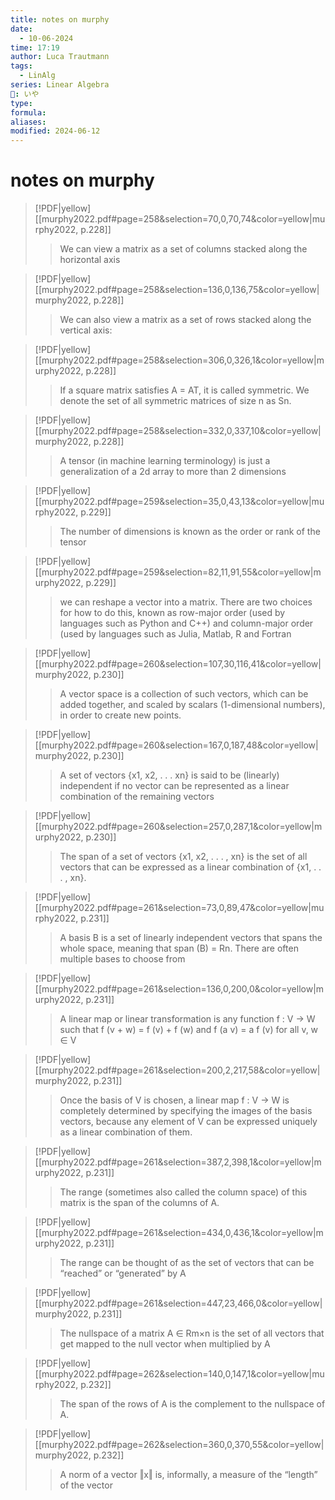 ```yaml
---
title: notes on murphy
date:
  - 10-06-2024
time: 17:19
author: Luca Trautmann
tags:
  - LinAlg
series: Linear Algebra
🍙: いや
type: 
formula: 
aliases: 
modified: 2024-06-12
---
```

# notes on murphy

> [!PDF|yellow] [[murphy2022.pdf#page=258&selection=70,0,70,74&color=yellow|murphy2022, p.228]]
> > We can view a matrix as a set of columns stacked along the horizontal axis

> [!PDF|yellow] [[murphy2022.pdf#page=258&selection=136,0,136,75&color=yellow|murphy2022, p.228]]
> > We can also view a matrix as a set of rows stacked along the vertical axis:

> [!PDF|yellow] [[murphy2022.pdf#page=258&selection=306,0,326,1&color=yellow|murphy2022, p.228]]
> > If a square matrix satisfies A = AT, it is called symmetric. We denote the set of all symmetric matrices of size n as Sn.

> [!PDF|yellow] [[murphy2022.pdf#page=258&selection=332,0,337,10&color=yellow|murphy2022, p.228]]
> > A tensor (in machine learning terminology) is just a generalization of a 2d array to more than 2 dimensions

> [!PDF|yellow] [[murphy2022.pdf#page=259&selection=35,0,43,13&color=yellow|murphy2022, p.229]]
> > The number of dimensions is known as the order or rank of the tensor

> [!PDF|yellow] [[murphy2022.pdf#page=259&selection=82,11,91,55&color=yellow|murphy2022, p.229]]
> >  we can reshape a vector into a matrix. There are two choices for how to do this, known as row-major order (used by languages such as Python and C++) and column-major order (used by languages such as Julia, Matlab, R and Fortran

> [!PDF|yellow] [[murphy2022.pdf#page=260&selection=107,30,116,41&color=yellow|murphy2022, p.230]]
> > A vector space is a collection of such vectors, which can be added together, and scaled by scalars (1-dimensional numbers), in order to create new points. 

> [!PDF|yellow] [[murphy2022.pdf#page=260&selection=167,0,187,48&color=yellow|murphy2022, p.230]]
> > A set of vectors {x1, x2, . . . xn} is said to be (linearly) independent if no vector can be represented as a linear combination of the remaining vectors

> [!PDF|yellow] [[murphy2022.pdf#page=260&selection=257,0,287,1&color=yellow|murphy2022, p.230]]
> > The span of a set of vectors {x1, x2, . . . , xn} is the set of all vectors that can be expressed as a linear combination of {x1, . . . , xn}.

> [!PDF|yellow] [[murphy2022.pdf#page=261&selection=73,0,89,47&color=yellow|murphy2022, p.231]]
> > A basis B is a set of linearly independent vectors that spans the whole space, meaning that span (B) = Rn. There are often multiple bases to choose from

> [!PDF|yellow] [[murphy2022.pdf#page=261&selection=136,0,200,0&color=yellow|murphy2022, p.231]]
> > A linear map or linear transformation is any function f : V → W such that f (v + w) = f (v) + f (w) and f (a v) = a f (v) for all v, w ∈ V

> [!PDF|yellow] [[murphy2022.pdf#page=261&selection=200,2,217,58&color=yellow|murphy2022, p.231]]
> > Once the basis of V is chosen, a linear map f : V → W is completely determined by specifying the images of the basis vectors, because any element of V can be expressed uniquely as a linear combination of them.

> [!PDF|yellow] [[murphy2022.pdf#page=261&selection=387,2,398,1&color=yellow|murphy2022, p.231]]
> > The range (sometimes also called the column space) of this matrix is the span of the columns of A.

> [!PDF|yellow] [[murphy2022.pdf#page=261&selection=434,0,436,1&color=yellow|murphy2022, p.231]]
> > The range can be thought of as the set of vectors that can be “reached” or “generated” by A
> 
> 

> [!PDF|yellow] [[murphy2022.pdf#page=261&selection=447,23,466,0&color=yellow|murphy2022, p.231]]
> > The nullspace of a matrix A ∈ Rm×n is the set of all vectors that get mapped to the null vector when multiplied by A

> [!PDF|yellow] [[murphy2022.pdf#page=262&selection=140,0,147,1&color=yellow|murphy2022, p.232]]
> > The span of the rows of A is the complement to the nullspace of A.

> [!PDF|yellow] [[murphy2022.pdf#page=262&selection=360,0,370,55&color=yellow|murphy2022, p.232]]
> > A norm of a vector ‖x‖ is, informally, a measure of the “length” of the vector




